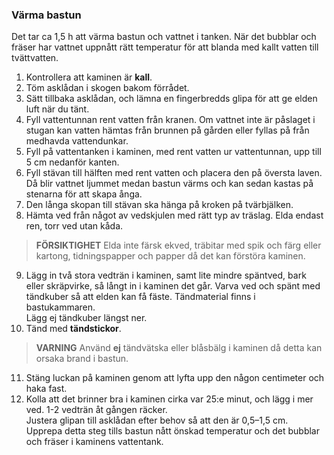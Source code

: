 ### Värma bastun

Det tar ca 1,5 h att värma bastun och vattnet i tanken. När det bubblar och fräser har vattnet uppnått rätt temperatur för att blanda med kallt vatten till tvättvatten. 

1. Kontrollera att kaminen är **kall**.
2. Töm asklådan i skogen bakom förrådet.
3. Sätt tillbaka asklådan, och lämna en fingerbredds glipa för att ge elden luft när du tänt.
4. Fyll vattentunnan rent vatten från kranen. Om vattnet inte är påslaget i stugan kan vatten hämtas från brunnen på gården eller fyllas på från medhavda vattendunkar.
5. Fyll på vattentanken i kaminen, med rent vatten ur vattentunnan, upp till 5 cm nedanför kanten.
6. Fyll stävan till hälften med rent vatten och placera den på översta laven. Då blir vattnet ljummet medan bastun värms och kan sedan kastas på stenarna för att skapa ånga. 
7. Den långa skopan till stävan ska hänga på kroken på tvärbjälken.
8. Hämta ved från något av vedskjulen med rätt typ av träslag. Elda endast ren, torr ved utan kåda.
> **FÖRSIKTIGHET** Elda inte färsk ekved, träbitar med spik och färg eller kartong, tidningspapper och papper då det kan förstöra kaminen.

9. Lägg in två stora vedträn i kaminen, samt lite mindre späntved, bark eller skräpvirke, så långt in i kaminen det går. Varva ved och spänt med tändkuber så att elden kan få fäste. Tändmaterial finns i bastukammaren.<br>Lägg ej tändkuber längst ner.
10. Tänd med **tändstickor**. 
> **VARNING** Använd **ej** tändvätska eller blåsbälg i kaminen då detta kan orsaka brand i bastun.

11. Stäng luckan på kaminen genom att lyfta upp den någon centimeter och haka fast.
12. Kolla att det brinner bra i kaminen cirka var 25:e minut, och lägg i mer ved. 1-2 vedträn åt gången räcker.<br>Justera glipan till asklådan efter behov så att den är 0,5–1,5 cm. <br>Upprepa detta steg tills bastun nått önskad temperatur och det bubblar och fräser i kaminens vattentank.

